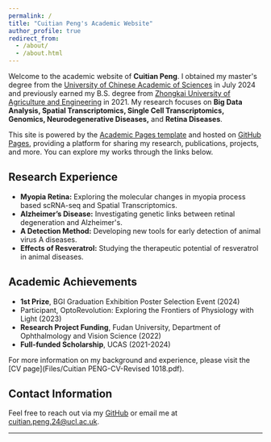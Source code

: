 ```yaml
---
permalink: /
title: "Cuitian Peng's Academic Website"
author_profile: true
redirect_from: 
  - /about/
  - /about.html
---
```


Welcome to the academic website of **Cuitian Peng**. I obtained my master's degree from the [University of Chinese Academic of Sciences](https://www.ucas.ac.cn/) in July 2024 and previously earned my B.S. degree from [Zhongkai University of Agriculture and Engineering](https://m.zhku.edu.cn/) in 2021. My research focuses on **Big Data Analysis, Spatial Transcriptomics, Single Cell Transcriptomics, Genomics, Neurodegenerative Diseases,** and **Retina Diseases**.

This site is powered by the [Academic Pages template](https://github.com/academicpages/academicpages.github.io) and hosted on [GitHub Pages](https://pages.github.com), providing a platform for sharing my research, publications, projects, and more. You can explore my works through the links below.

## Research Experience

- **Myopia Retina:** Exploring the molecular changes in myopia process based scRNA-seq and Spatial Transcriptomics.
- **Alzheimer’s Disease:** Investigating genetic links between retinal degeneration and Alzheimer's.
- **A Detection Method:** Developing new tools for early detection of animal virus A diseases.
- **Effects of Resveratrol:** Studying the therapeutic potential of resveratrol in animal diseases.

## Academic Achievements

- **1st Prize**, BGI Graduation Exhibition Poster Selection Event (2024)
- Participant, OptoRevolution: Exploring the Frontiers of Physiology with Light (2023)
- **Research Project Funding**, Fudan University, Department of Ophthalmology and Vision Science (2022)
- **Full-funded Scholarship**, UCAS (2021-2024)

For more information on my background and experience, please visit the [CV page](Files/Cuitian PENG-CV-Revised 1018.pdf).

## Contact Information

Feel free to reach out via my [GitHub](https://github.com/CuitianPeng) or email me at cuitian.peng.24@ucl.ac.uk.

---
